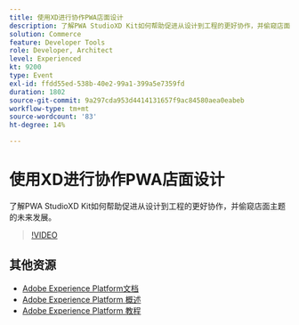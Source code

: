 ```yaml
---
title: 使用XD进行协作PWA店面设计
description: 了解PWA StudioXD Kit如何帮助促进从设计到工程的更好协作，并偷窥店面主题的未来发展。
solution: Commerce
feature: Developer Tools
role: Developer, Architect
level: Experienced
kt: 9200
type: Event
exl-id: ffdd55ed-538b-40e2-99a1-399a5e7359fd
duration: 1802
source-git-commit: 9a297cda953d4414131657f9ac84580aea0eabeb
workflow-type: tm+mt
source-wordcount: '83'
ht-degree: 14%

---
```


# 使用XD进行协作PWA店面设计

了解PWA StudioXD Kit如何帮助促进从设计到工程的更好协作，并偷窥店面主题的未来发展。

>[!VIDEO](https://video.tv.adobe.com/v/337725/?quality=12&learn=on&hidetitle=true)

## 其他资源

- [Adobe Experience Platform文档](https://experienceleague.adobe.com/docs/experience-platform.html?lang=zh-Hans)
- [Adobe Experience Platform 概述](https://experienceleague.adobe.com/docs/experience-platform/landing/home.html?lang=zh-Hans)
- [Adobe Experience Platform 教程](https://experienceleague.adobe.com/docs/platform-learn/tutorials/overview.html?lang=zh-Hans)
